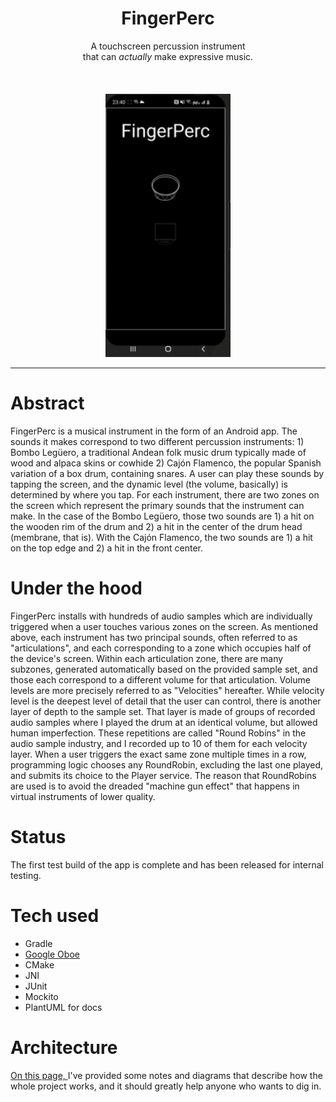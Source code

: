 <h1 align="center">FingerPerc</h1>
<p align="center">
 A touchscreen percussion instrument <br> that can <em>actually</em> make expressive music.<br><br><br><br>
 <img src="gifOfDemo.gif" width="200" alt="Screen recording of app"></p>




_____


# Abstract

FingerPerc is a musical instrument in the form of an Android app. The sounds it makes correspond to two different percussion
instruments: 1) Bombo Legüero, a traditional Andean folk music drum typically made of
wood and alpaca skins or cowhide 2) Cajón Flamenco, the popular Spanish variation of a box drum,
containing snares. A user can play these sounds by tapping the screen, and the dynamic level
(the volume, basically) is determined by where you tap. For each instrument, there are two zones
on the screen which represent the primary sounds that the instrument can make. In the case of the
Bombo Legüero, those two sounds are 1) a hit on the wooden rim of the drum and 2) a hit in the
center of the drum head (membrane, that is). With the Cajón Flamenco, the two sounds are 1) a
hit on the top edge and 2) a hit in the front center.


# Under the hood
FingerPerc installs with hundreds of audio samples which are
individually triggered when a user touches various zones on the screen. As mentioned above,
each instrument has two principal sounds, often referred to as "articulations", and each corresponding
to a zone which occupies half of the device's screen. Within each articulation zone, there are many
subzones, generated automatically based on the provided sample set, and those each correspond to a
different volume for that articulation. Volume levels are more precisely referred to as "Velocities" hereafter.
While velocity level is the deepest level of detail that the user can control, there is another
layer of depth to the sample set. That layer is made of groups of recorded audio samples
where I played the drum at an identical volume, but allowed human imperfection.
These repetitions are called "Round Robins" in the audio sample industry, and
I recorded up to 10 of them for each velocity layer.
When a user triggers the exact same zone multiple times in a row, programming logic
chooses any RoundRobin, excluding the last one played, and submits its choice to the Player service.
The reason that RoundRobins are used is to avoid the dreaded "machine gun effect" that happens in
virtual instruments of lower quality.

# Status

The first test build of the app is complete and has been released for internal testing.

# Tech used

- Gradle
- [Google Oboe](https://github.com/google/oboe)
- CMake
- JNI
- JUnit
- Mockito
- PlantUML for docs

# Architecture

[On this page, ](./app/Documentation/RenderedImages/RenderedImages.md) I've provided some
notes and diagrams that describe how the whole project works, and it should
greatly help anyone who wants to dig in.  
